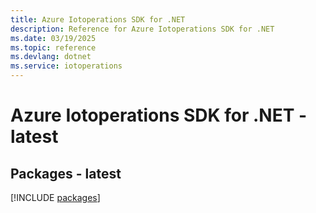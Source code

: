 ```yaml
---
title: Azure Iotoperations SDK for .NET
description: Reference for Azure Iotoperations SDK for .NET
ms.date: 03/19/2025
ms.topic: reference
ms.devlang: dotnet
ms.service: iotoperations
---
```

# Azure Iotoperations SDK for .NET - latest
## Packages - latest
[!INCLUDE [packages](iotoperations-index.md)]